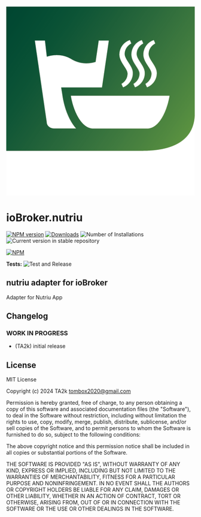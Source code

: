 ![Logo](admin/nutriu.png)

# ioBroker.nutriu

[![NPM version](https://img.shields.io/npm/v/iobroker.nutriu.svg)](https://www.npmjs.com/package/iobroker.nutriu)
[![Downloads](https://img.shields.io/npm/dm/iobroker.nutriu.svg)](https://www.npmjs.com/package/iobroker.nutriu)
![Number of Installations](https://iobroker.live/badges/nutriu-installed.svg)
![Current version in stable repository](https://iobroker.live/badges/nutriu-stable.svg)

[![NPM](https://nodei.co/npm/iobroker.nutriu.png?downloads=true)](https://nodei.co/npm/iobroker.nutriu/)

**Tests:** ![Test and Release](https://github.com/TA2k/ioBroker.nutriu/workflows/Test%20and%20Release/badge.svg)

## nutriu adapter for ioBroker

Adapter for Nutriu App

## Changelog

<!--
    Placeholder for the next version (at the beginning of the line):
    ### **WORK IN PROGRESS**
-->

### **WORK IN PROGRESS**

- (TA2k) initial release

## License

MIT License

Copyright (c) 2024 TA2k <tombox2020@gmail.com>

Permission is hereby granted, free of charge, to any person obtaining a copy
of this software and associated documentation files (the "Software"), to deal
in the Software without restriction, including without limitation the rights
to use, copy, modify, merge, publish, distribute, sublicense, and/or sell
copies of the Software, and to permit persons to whom the Software is
furnished to do so, subject to the following conditions:

The above copyright notice and this permission notice shall be included in all
copies or substantial portions of the Software.

THE SOFTWARE IS PROVIDED "AS IS", WITHOUT WARRANTY OF ANY KIND, EXPRESS OR
IMPLIED, INCLUDING BUT NOT LIMITED TO THE WARRANTIES OF MERCHANTABILITY,
FITNESS FOR A PARTICULAR PURPOSE AND NONINFRINGEMENT. IN NO EVENT SHALL THE
AUTHORS OR COPYRIGHT HOLDERS BE LIABLE FOR ANY CLAIM, DAMAGES OR OTHER
LIABILITY, WHETHER IN AN ACTION OF CONTRACT, TORT OR OTHERWISE, ARISING FROM,
OUT OF OR IN CONNECTION WITH THE SOFTWARE OR THE USE OR OTHER DEALINGS IN THE
SOFTWARE.
